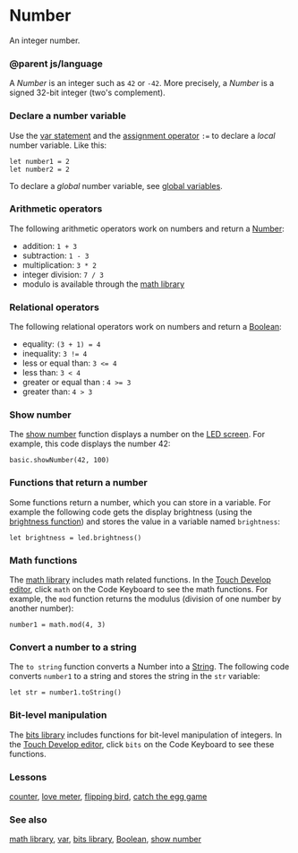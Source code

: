 # Number

An integer number.

### @parent js/language

A *Number* is an integer such as `42` or `-42`. More precisely, a *Number* is a signed 32-bit integer (two's complement).

### Declare a number variable

Use the [var statement](/reference/variables/var) and the [assignment operator](/reference/variables/assign) `:=` to declare a *local* number variable. Like this:

```
let number1 = 2
let number2 = 2
```

To declare a *global* number variable, see [global variables](/js/data).

### Arithmetic operators

The following arithmetic operators work on numbers and return a [Number](/reference/types/number):

*  addition: `1 + 3`
* subtraction: `1 - 3 `
* multiplication: `3 * 2`
* integer division: `7 / 3`
* modulo is available through the [math library](/js/math)

### Relational operators

The following relational operators work on numbers and return a [Boolean](/reference/types/boolean):

* equality: `(3 + 1) = 4`
* inequality: `3 != 4`
* less or equal than: `3 <= 4`
* less than: `3 < 4`
* greater or equal than : `4 >= 3`
* greater than: `4 > 3`

### Show number

The [show number](/reference/basic/show-number) function displays a number on the [LED screen](/device/screen). For example, this code displays the number 42:

```
basic.showNumber(42, 100)
```

### Functions that return a number

Some functions return a number, which you can store in a variable. For example the following code gets the display brightness (using the [brightness function](/reference/led/brightness)) and stores the value in a variable named `brightness`:

```
let brightness = led.brightness()
```

### Math functions

The [math library](/js/math) includes math related functions. In the [Touch Develop editor](/js/editor), click `math` on the Code Keyboard to see the math functions. For example, the `mod` function returns the modulus (division of one number by another number):

```
number1 = math.mod(4, 3)
```

### Convert a number to a string

The `to string` function converts a Number into a [String](/reference/types/string). The following code converts `number1` to a string and stores the string in the `str` variable:

```
let str = number1.toString()
```

### Bit-level manipulation

The [bits library](/js/bits) includes functions for bit-level manipulation of integers. In the [Touch Develop editor](/js/editor), click `bits` on the Code Keyboard to see these functions.

### Lessons

[counter](/lessons/counter), [love meter](/lessons/love-meter), [flipping bird](/lessons/flipping-bird), [catch the egg game](/lessons/catch-the-egg-game)

### See also

[math library](/js/math), [var](/reference/variables/var), [bits library](/js/bits), [Boolean](/reference/types/boolean), [show number](/reference/basic/show-number)


